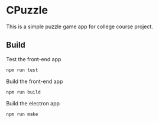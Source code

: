 # CPuzzle

This is a simple puzzle game app for college course project.

## Build

Test the front-end app

```bash
npm run test
```

Build the front-end app

```bash
npm run build
```

Build the electron app

```bash
npm run make
```
